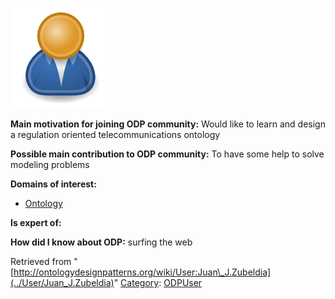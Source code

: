 [![Image:ODPUser.png](../images/a/a6/ODPUser.png)](../Image/ODPUser.png "Image:ODPUser.png")




  





__Main motivation for joining ODP community:__ Would like to learn and design a regulation oriented telecommunications ontology


__Possible main contribution to ODP community:__ To have some help to solve modeling problems


__Domains of interest:__



* [Ontology](../Community/Ontology-based_models "Community:Ontology")


__Is expert of:__


  

__How did I know about ODP:__ surfing the web






Retrieved from "[http://ontologydesignpatterns.org/wiki/User:Juan\_J.Zubeldia](../User/Juan_J.Zubeldia)"
 [Category](http://ontologydesignpatterns.org/wiki/Special:Categories "Special:Categories"): [ODPUser](../Category/ODPUser "Category:ODPUser")